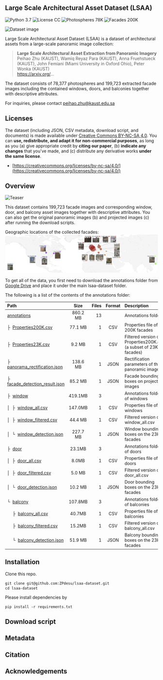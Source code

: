 ## Large Scale Architectural Asset Dataset (LSAA)
![Python 3.7](https://img.shields.io/badge/python-3.7-green.svg?style=plastic)
![License CC](https://img.shields.io/badge/license-CC-green.svg?style=plastic)
![Photospheres 78K](https://img.shields.io/badge/photospheres-78K-green.svg?style=plastic)
![Facades 200K](https://img.shields.io/badge/facades-200K-green.svg?style=plastic)

![Dataset image](./facades_windows.png)

Large Scale Architectural Asset Dataset (LSAA) is  a dataset of architectural assets from a large-scale panoramic image collection:

> **Large Scale Architectural Asset Extraction from Panoramic Imagery**<br>
> Peihao Zhu (KAUST), Wamiq Reyaz Para (KAUST), Anna Fruehstueck (KAUST), John Femiani (Miami University in Oxford Ohio), Peter Wonka (KAUST)<br>
> https://arxiv.org/...


The dataset consists of 78,377 photospheres and 199,723 extracted facade images including the contained windows, doors, and balconies together with descriptive attributes.

For inquiries, please contact peihao.zhu@kaust.edu.sa

## Licenses
The dataset (including JSON, CSV metadata, download script, and documents) is made available under [Creative Commons BY-NC-SA 4.0](https://creativecommons.org/licenses/by-nc-sa/4.0/). You can **use, redistribute, and adapt it for non-commercial purposes**, as long as you (a) give appropriate credit by **citing our paper**, (b) **indicate any changes** that you've made, and (c) distribute any derivative works **under the same license**.

* [https://creativecommons.org/licenses/by-nc-sa/4.0/](https://creativecommons.org/licenses/by-nc-sa/4.0/)

## Overview
![Teaser](./teaser.png)

This dataset contains 199,723 facade images and corresponding window, door, and balcony asset images together with descriptive attributes. You can also get the original panoramic images (b) and projected images (c) after running the download scripts.

Geographic locations of the collected facades:
![locations](./locations.png)

To get all of the data, you first need to download the annotations folder from [Google Drive](https://drive.google.com/open?id=1hnMSMuA4fY28rqkI64asGmhUWKg_OMc5) and place it under the main lsaa-dataset folder.

The following is a list of the contents of the annotations folder:

| Path | Size | Files | Format | Description
| :--- | :--: | ----: | :----: | :----------
| [annotations](https://drive.google.com/open?id=1hnMSMuA4fY28rqkI64asGmhUWKg_OMc5) | 860.2 MB | 13 | | Annotations folder
| &boxvr;&nbsp; [Properties200K.csv](https://drive.google.com/open?id=1XR5CNsQGg9803yJ_YYtcchgZlXizv_gx) | 77.1 MB | 1 | CSV | Properties file of 200K facades 
| &boxvr;&nbsp; [Properties23K.csv](https://drive.google.com/open?id=1ghPJjIHrao77-T8tvTlVn9cp9cKhZeLf) | 9.2 MB | 1 | CSV | Filtered version of Properties200K.csv (a subset of 23K facades)
| &boxvr;&nbsp; [panorama_rectification.json](https://drive.google.com/open?id=12cOD19PeknR8uD7ePpJ74fOkVszQnj0G) | 138.6 MB | 1 | JSON | Rectification parameters of the panoramic images
| &boxvr;&nbsp; [facade_detection_result.json](https://drive.google.com/open?id=195uDy_l3dWbX8kVepHkcnpfKbq4ChiGF) | 85.2 MB | 1 | JSON | Facade bounding boxes on projected images
| &boxvr;&nbsp; [window](https://drive.google.com/open?id=1AAp8TrHhAHvjHC6_XXQtiMNtmE9rVyoa) | 419.1MB | 3 | | Annotations folder of windows
| &boxv;&nbsp; &boxvr;&nbsp; [window_all.csv](https://drive.google.com/open?id=1ZzU1K6J-V4fA1lFJQZvHxs1pAgeGvDzJ) | 147.0MB | 1 | CSV | Properties file of windows
| &boxv;&nbsp; &boxvr;&nbsp; [window_filtered.csv](https://drive.google.com/open?id=1B9VRjIjmjwinWSCtdasHkN5cIg5dr4Dd) | 44.4 MB | 1 | CSV | Filtered version of window_all.csv
| &boxv;&nbsp; &boxur;&nbsp; [window_detection.json](https://drive.google.com/open?id=17BVv-83BZrKj6rMe8FJyzTBiI58sE35e) | 227.7 MB | 1 | JSON | Window bounding boxes on the 23K facades
| &boxvr;&nbsp; [door](https://drive.google.com/open?id=1Rojo5dhgLejOhznrHijUcnMcFqKofEeK) | 23.1MB | 3 | | Annotations folder of doors
| &boxv;&nbsp; &boxvr;&nbsp; [door_all.csv](https://drive.google.com/open?id=1pVBiEmKPDelo_ThiSMTeWgqOwUzcIyRL) | 8.0MB | 1 | CSV | Properties file of doors
| &boxv;&nbsp; &boxvr;&nbsp; [door_filtered.csv](https://drive.google.com/open?id=102pCJ9VczUHMfOGPXOhbMnql6KJ19paL) | 5.0 MB | 1 | CSV | Filtered version of door_all.csv
| &boxv;&nbsp; &boxur;&nbsp; [door_detection.json](https://drive.google.com/open?id=1S48sCwfWYHX6-XkhMAvtkdRrNXJMA_xc) | 10.2 MB | 1 | JSON | Door bounding boxes on the 23K facades
| &boxur;&nbsp; [balcony](https://drive.google.com/open?id=13qt-1BPgDp7WBJFs9YCDWHTcZGtX2mXL) | 107.8MB | 3 | | Annotations folder of balconies
| &ensp;&ensp; &boxvr;&nbsp; [balcony_all.csv](https://drive.google.com/open?id=1TqoKAbbriRoKrdm2I6ODk5MUfcmMtFw9)| 40.7MB | 1 | CSV | Properties file of balconies
| &ensp;&ensp; &boxvr;&nbsp; [balcony_filtered.csv](https://drive.google.com/open?id=1aTpfpy7Nii3x8il4ieiBzZrI2fjgYkav)| 15.2MB | 1 | CSV | Filtered version of balcony_all.csv
| &ensp;&ensp; &boxur;&nbsp; [balcony_detection.json](https://drive.google.com/open?id=1ymygF05ZbiJ4faMJQqDODZDefFVX-HjI) | 51.9 MB | 1 | JSON | Balcony bounding boxes on the 23K facades

## Installation
Clone this repo.

```
git clone git@github.com:ZPdesu/lsaa-dataset.git
cd lsaa-dataset

```
Please install dependencies by 

```
pip install -r requirements.txt

```

## Download script

## Metadata

## Citation

## Acknowledgements


